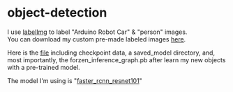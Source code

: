 # object-detection


I use [labelImg](https://github.com/tzutalin/labelImg) to label "Arduino Robot Car" & "person" images.  
You can download my custom pre-made labeled images [here](https://goo.gl/PcS5Zs).

Here is the [file](https://goo.gl/jfdoF2) including checkpoint data, a saved_model directory, and, most importantly, the forzen_inference_graph.pb after   learn my new objects with a pre-trained model.

The model I'm using is "[faster_rcnn_resnet101](https://goo.gl/hYJg6z)" 

